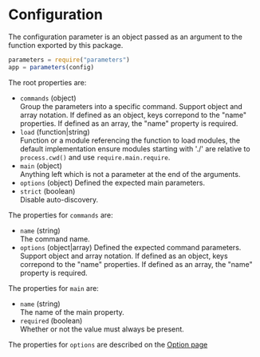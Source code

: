 
# Configuration

The configuration parameter is an object passed as an argument to the function exported by
this package.

```js
parameters = require("parameters")
app = parameters(config)
```

The root properties are:

* `commands` (object)   
  Group the parameters into a specific command. Support object and array notation. If
  defined as an object, keys correpond to the "name" properties. If defined as 
  an array, the "name" property is required.
* `load` (function|string)   
  Function or a module referencing the function to load modules, the default
  implementation ensure modules starting with './' are relative to 
  `process.cwd()` and use `require.main.require`.
* `main` (object)   
  Anything left which is not a parameter at the end of the arguments.
* `options` (object)
  Defined the expected main parameters.
* `strict` (boolean)   
  Disable auto-discovery.

The properties for `commands` are:

* `name` (string)   
  The command name.
* `options` (object|array)
  Defined the expected command parameters. Support object and array notation. If
  defined as an object, keys correpond to the "name" properties. If defined as 
  an array, the "name" property is required.

The properties for `main` are:

* `name` (string)   
  The name of the main property.
* `required` (boolean)   
  Whether or not the value must always be present.

The properties for `options` are described on the [Option page](./options)
